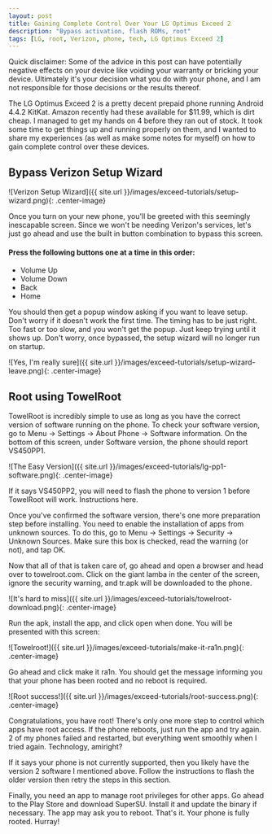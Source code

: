```yaml
---
layout: post
title: Gaining Complete Control Over Your LG Optimus Exceed 2
description: "Bypass activation, flash ROMs, root"
tags: [LG, root, Verizon, phone, tech, LG Optimus Exceed 2]
---
```


Quick disclaimer: Some of the advice in this post can have potentially negative effects on your device like voiding your warranty or bricking your device. Ultimately it's your decision what you do with your phone, and I am not responsible for those decisions or the results thereof.

The LG Optimus Exceed 2 is a pretty decent prepaid phone running Android 4.4.2 KitKat. Amazon recently had these available for $11.99, which is dirt cheap. I managed to get my hands on 4 before they ran out of stock. It took some time to get things up and running properly on them, and I wanted to share my experiences (as well as make some notes for myself) on how to gain complete control over these devices.

## Bypass Verizon Setup Wizard

![Verizon Setup Wizard]({{ site.url }}/images/exceed-tutorials/setup-wizard.png){: .center-image}

Once you turn on your new phone, you'll be greeted with this seemingly inescapable screen. Since we won't be needing Verizon's services, let's just go ahead and use the built in button combination to bypass this screen.

#### Press the following buttons one at a time in this order:
  * Volume Up
  * Volume Down
  * Back
  * Home

You should then get a popup window asking if you want to leave setup. Don't worry if it doesn't work the first time. The timing has to be just right. Too fast or too slow, and you won't get the popup. Just keep trying until it shows up. Don't worry, once bypassed, the setup wizard will no longer run on startup.

![Yes, I'm really sure]({{ site.url }}/images/exceed-tutorials/setup-wizard-leave.png){: .center-image}

## Root using TowelRoot

TowelRoot is incredibly simple to use as long as you have the correct version of software running on the phone. To check your software version, go to Menu -> Settings -> About Phone -> Software information. On the bottom of this screen, under Software version, the phone should report VS450PP1.

![The Easy Version]({{ site.url }}/images/exceed-tutorials/lg-pp1-software.png){: .center-image}

If it says VS450PP2, you will need to flash the phone to version 1 before TowelRoot will work. Instructions here.

Once you've confirmed the software version, there's one more preparation step before installing. You need to enable the installation of apps from unknown sources. To do this, go to Menu -> Settings -> Security -> Unknown Sources. Make sure this box is checked, read the warning (or not), and tap OK.

Now that all of that is taken care of, go ahead and open a browser and head over to towelroot.com. Click on the giant lamba in the center of the screen, ignore the security warning, and tr.apk will be downloaded to the phone.

![It's hard to miss]({{ site.url }}/images/exceed-tutorials/towelroot-download.png){: .center-image}

Run the apk, install the app, and click open when done. You will be presented with this screen:

![Towelroot!]({{ site.url }}/images/exceed-tutorials/make-it-ra1n.png){: .center-image}

Go ahead and click make it ra1n. You should get the message informing you that your phone has been rooted and no reboot is required.

![Root success!]({{ site.url }}/images/exceed-tutorials/root-success.png){: .center-image}

Congratulations, you have root! There's only one more step to control which apps have root access. If the phone reboots, just run the app and try again. 2 of my phones failed and restarted, but everything went smoothly when I tried again. Technology, amiright?

If it says your phone is not currently supported, then you likely have the version 2 software I mentioned above. Follow the instructions to flash the older version then retry the steps in this section.

Finally, you need an app to manage root privileges for other apps. Go ahead to the Play Store and download SuperSU. Install it and update the binary if necessary. The app may ask you to reboot. That's it. Your phone is fully rooted. Hurray!
